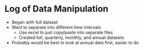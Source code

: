 

# Log of Data Manipulation

* Began with full dataset
* Want to separate into different time intervals
  * Use excel to just copy/paste into separate files
  * Created full, quarterly, monthly, and annual datasets
* Probably would be best to look at annual data first, easier to do
